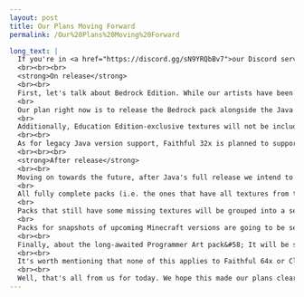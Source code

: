 ```yaml
---
layout: post
title: Our Plans Moving Forward
permalink: /Our%20Plans%20Moving%20Forward

long_text: |
  If you're in <a href="https://discord.gg/sN9YRQbBv7">our Discord server</a>, you've most likely already heard the big news – <strong>Faithful 32x now has <u>all</u> textures for Java Edition 1.18 <i>and</i> 1.19!</strong> That means Faithful 32x for these versions is now fully complete. There's still a few things to do before release though, and we thought we would take the time to outline them in this post, as well as share our plans following the full release of the pack.
  <br><br><br>
  <strong>On release</strong>
  <br><br>
  First, let's talk about Bedrock Edition. While our artists have been exceptionally productive working to help get Faithful 32x for this version of the game done recently (thank you!), not all textures have been done just yet. This is mainly due to Bedrock having a whole lot of UI textures, which greatly inflates the texture count compared to Java.
  <br>
  Our plan right now is to release the Bedrock pack alongside the Java one, with all the same updates it has received, but as a pre-release instead of a full release. More about what that means exactly later.
  <br>
  Additionally, Education Edition-exclusive textures will not be included in the main Bedrock pack, at least not strictly before the release.
  <br><br>
  As for legacy Java version support, Faithful 32x is planned to support all versions from 1.4 to 1.19, as well as Beta 1.7.3. We're choosing not to explicitly support Beta 1.8 through release 1.3 to save ourselves some work, since the pack format barely changed between these versions and therefore the 1.4 pack will work well in most use cases.
  <br><br><br>
  <strong>After release</strong>
  <br><br>
  Moving on towards the future, after Java's full release we intend to restore a regular update schedule and release updates every month.
  <br>
  All fully complete packs (i.e. the ones that have all textures from their respective version) will be called Releases and be put out in a single website post.
  <br>
  Packs that still have some missing textures will be grouped into a separate post, will be called Pre-releases and branded accordingly. This isn't just limited to Bedrock for the time being, but also legacy Java versions with special textures that are unable to be backported from newer versions – for example the boat entity in release 1.8 and below. Pre-releases will also release at the same time as regular Releases.
  <br>
  Packs for snapshots of upcoming Minecraft versions are going to be separate from both of these and have a dedicated post. These will most likely be put out more frequently during the snapshot phase than the regular releases.
  <br><br>
  Finally, about the long-awaited Programmer Art pack&#58; It will be started and submissions for it will be allowed <u>only after</u> all packs for all versions and editions of the regular Jappa Faithful 32x are 100% complete. Guidelines for Faithful Programmer Art will also be made, but expect them to be mostly identical to the existing Jappa ones, just with minor changes and additions.
  <br><br>
  It's worth mentioning that none of this applies to Faithful 64x or Classic Faithful. Those will carry on with their existing release schemes for the foreseeable future.
  <br><br>
  Well, that's all from us for today. We hope this made our plans clear and see you on Faithful 32x's release day!
---
```

